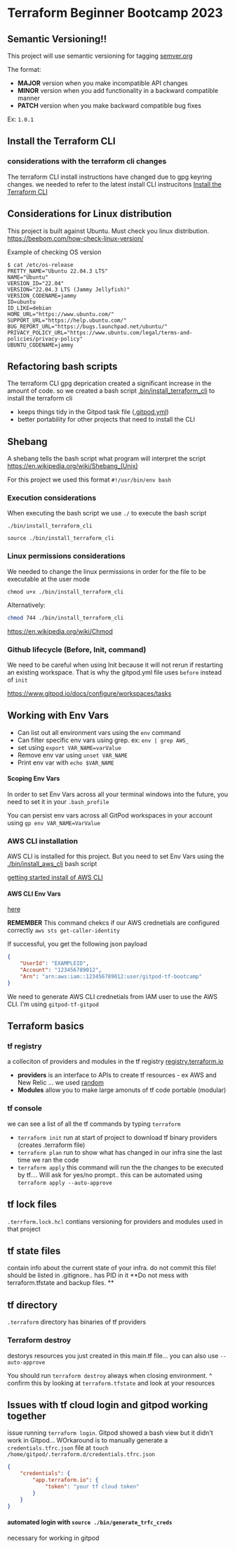 # Terraform Beginner Bootcamp 2023

## Semantic Versioning!!

This project will use semantic versioning for tagging
[semver.org](https://semver.org/)


The format:
- **MAJOR** version when you make incompatible API changes
- **MINOR** version when you add functionality in a backward compatible manner
- **PATCH** version when you make backward compatible bug fixes

Ex: `1.0.1`

## Install the Terraform CLI

### considerations with the terraform cli changes
The terraform CLI install instructions have changed due to gpg keyring changes. we needed to refer to the latest install CLI instrucitons
[Install the Terraform CLI](https://developer.hashicorp.com/terraform/tutorials/aws-get-started/install-cli)

## Considerations for Linux distribution
This project is built against Ubuntu. Must check you linux distribution.
https://beebom.com/how-check-linux-version/

Example of checking OS version
```
$ cat /etc/os-release
PRETTY_NAME="Ubuntu 22.04.3 LTS"
NAME="Ubuntu"
VERSION_ID="22.04"
VERSION="22.04.3 LTS (Jammy Jellyfish)"
VERSION_CODENAME=jammy
ID=ubuntu
ID_LIKE=debian
HOME_URL="https://www.ubuntu.com/"
SUPPORT_URL="https://help.ubuntu.com/"
BUG_REPORT_URL="https://bugs.launchpad.net/ubuntu/"
PRIVACY_POLICY_URL="https://www.ubuntu.com/legal/terms-and-policies/privacy-policy"
UBUNTU_CODENAME=jammy
```

## Refactoring bash scripts
The terraform CLI gpg deprication created a significant increase in the amount of code. so we created a bash script [.bin/install_terraform_cli](./bin/install_terraform_cli) to install the terraform cli
- keeps things tidy in the Gitpod task file ([.gitpod.yml](.gitpod.yml))
- better portability for other projects that need to install the CLI


## Shebang
A shebang tells the bash script what program will interpret the script
https://en.wikipedia.org/wiki/Shebang_(Unix)

For this project we used this format `#!/usr/bin/env bash`

### Execution considerations 
When executing the bash script we use `./` to execute the bash script

`./bin/install_terraform_cli`

`source ./bin/install_terraform_cli`

### Linux permissions considerations

We needed to change the linux permissions in order for the file to be executable at the user mode

`chmod u+x ./bin/install_terraform_cli`

Alternatively:

```sh
chmod 744 ./bin/install_terraform_cli
```

https://en.wikipedia.org/wiki/Chmod

### Github lifecycle (Before, Init, command)

We need to be careful when using Init because it will not rerun if restarting an existing workspace. That is why the gitpod.yml file uses `before` instead of `init`

https://www.gitpod.io/docs/configure/workspaces/tasks

## Working with Env Vars
- Can list out all environment vars using the `env` command
- Can filter specific env vars using grep. ex: `env | grep AWS_`
- set using `export VAR_NAME=varValue`
- Remove env var using `unset VAR_NAME`
- Print env var with `echo $VAR_NAME`

#### Scoping Env Vars
In order to set Env Vars across all your terminal windows into the future, you need to set it in your `.bash_profile`

You can persist env vars across all GitPod workspaces in your account using `gp env VAR_NAME=VarValue`


### AWS CLI installation
AWS CLI is installed for this project. But you need to set Env Vars using the [./bin/install_aws_cli](./bin/install_aws_cli) bash script

[getting started install of AWS CLI](https://docs.aws.amazon.com/cli/latest/userguide/getting-started-install.html)

#### AWS CLI Env Vars
[here](https://docs.aws.amazon.com/cli/latest/userguide/cli-configure-envvars.html)

**REMEMBER** This command chekcs if our AWS crednetials are configured correctly `aws sts get-caller-identity`

If successful, you get the following json payload

```json
{
    "UserId": "EXAMPLEID",
    "Account": "123456789012",
    "Arn": "arn:aws:iam::123456789012:user/gitpod-tf-bootcamp"
}
```

We need to generate AWS CLI crednetials from IAM user to use the AWS CLI. I'm using `gitpod-tf-gitpod`

## Terraform basics

### tf registry
a colleciton of providers and modules in the tf registry [registry.terraform.io](https://registry.terraform.io/)

- **providers** is an interface to APIs to create tf resources - ex AWS and New Relic ... we used [random](https://registry.terraform.io/providers/hashicorp/random/latest/docs/resources/string)
- **Modules** allow you to make large amonuts of tf code portable (modular)

### tf console
we can see a list of all the tf commands by typing `terraform`

- `terraform init` run at start of project to download tf binary providers (creates .terraform file) 
- `terraform plan` run to show what has changed in our infra sine the last time we ran the code
- `terraform apply` this command will run the the changes to be executed by tf.... Will ask for yes/no prompt.. this can be automated using `terraform apply --auto-approve`

## tf lock files
`.terrform.lock.hcl` contians versioning for providers and modules used in that project

## tf state files
contain info about the current state of your infra. do not commit this file! should be listed in .gitignore.. has PID in it
**Do not mess with terraform.tfstate and backup files. **

## tf directory 
`.terraform` directory has binaries of tf providers

### Terraform destroy
destorys resources you just created in this main.tf file... you can also use `--auto-approve`

You should run `terraform destroy` always when closing environment. 
^ confirm this by looking at `terraform.tfstate` and look at your resources

## Issues with tf cloud login and gitpod working together
issue running `terraform login`. Gitpod showed a bash view but it didn't work in Gitpod... WOrkaround is to manually generate a `credentials.tfrc.json` file at `touch /home/gitpod/.terraform.d/credentials.tfrc.json`

```json
{
    "credentials": {
        "app.terraform.io": {
            "token": "your tf cloud token"
        }
    }
}
```

#### automated login with `source ./bin/generate_trfc_creds`
necessary for working in gitpod

